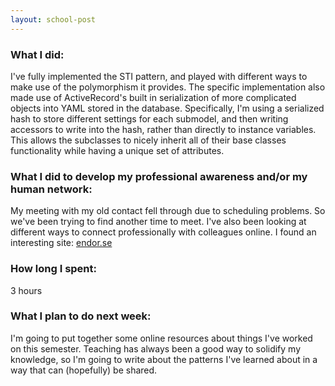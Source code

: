 ```yaml
---
layout: school-post
---
```


### What I did:

I've fully implemented the STI pattern, and played with different ways to make use of the polymorphism it provides. The specific implementation also made use of ActiveRecord's built in serialization of more complicated objects into YAML stored in the database. Specifically, I'm using a serialized hash to store different settings for each submodel, and then writing accessors to write into the hash, rather than directly to instance variables. This allows the subclasses to nicely inherit all of their base classes functionality while having a unique set of attributes.

### What I did to develop my professional awareness and/or my human network:

My meeting with my old contact fell through due to scheduling problems. So we've been trying to find another time to meet. I've also been looking at different ways to connect professionally with colleagues online. I found an interesting site: [endor.se](http://endor.se/)

### How long I spent:

3 hours

### What I plan to do next week:

I'm going to put together some online resources about things I've worked on this semester. Teaching has always been a good way to solidify my knowledge, so I'm going to write about the patterns I've learned about in a way that can (hopefully) be shared.